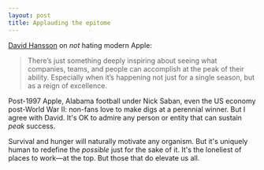 ```yaml
---
layout: post
title: Applauding the epitome
---
```


[David Hansson][d] on *not* hating modern Apple:

> There’s just something deeply inspiring about seeing what companies, teams, and people can accomplish at the peak of their ability. Especially when it’s happening not just for a single season, but as a reign of excellence.

Post-1997 Apple, Alabama football under Nick Saban, even the US economy post-World War II: non-fans love to make digs at a perennial winner. But I agree with David. It's OK to admire any person or entity that can sustain *peak* success. 

Survival and hunger will naturally motivate any organism. But it's uniquely human to redefine the *possible* just for the sake of it. It's the loneliest of places to work—at the top. But those that do elevate us all.  

[d]: https://m.signalvnoise.com/its-ok-to-be-impressed-7a17469a78c9